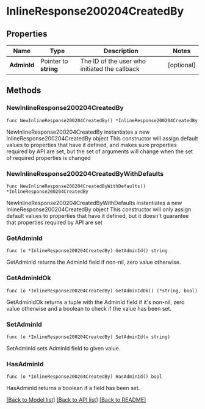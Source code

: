# InlineResponse200204CreatedBy

## Properties

Name | Type | Description | Notes
------------ | ------------- | ------------- | -------------
**AdminId** | Pointer to **string** | The ID of the user who initiated the callback | [optional] 

## Methods

### NewInlineResponse200204CreatedBy

`func NewInlineResponse200204CreatedBy() *InlineResponse200204CreatedBy`

NewInlineResponse200204CreatedBy instantiates a new InlineResponse200204CreatedBy object
This constructor will assign default values to properties that have it defined,
and makes sure properties required by API are set, but the set of arguments
will change when the set of required properties is changed

### NewInlineResponse200204CreatedByWithDefaults

`func NewInlineResponse200204CreatedByWithDefaults() *InlineResponse200204CreatedBy`

NewInlineResponse200204CreatedByWithDefaults instantiates a new InlineResponse200204CreatedBy object
This constructor will only assign default values to properties that have it defined,
but it doesn't guarantee that properties required by API are set

### GetAdminId

`func (o *InlineResponse200204CreatedBy) GetAdminId() string`

GetAdminId returns the AdminId field if non-nil, zero value otherwise.

### GetAdminIdOk

`func (o *InlineResponse200204CreatedBy) GetAdminIdOk() (*string, bool)`

GetAdminIdOk returns a tuple with the AdminId field if it's non-nil, zero value otherwise
and a boolean to check if the value has been set.

### SetAdminId

`func (o *InlineResponse200204CreatedBy) SetAdminId(v string)`

SetAdminId sets AdminId field to given value.

### HasAdminId

`func (o *InlineResponse200204CreatedBy) HasAdminId() bool`

HasAdminId returns a boolean if a field has been set.


[[Back to Model list]](../README.md#documentation-for-models) [[Back to API list]](../README.md#documentation-for-api-endpoints) [[Back to README]](../README.md)


